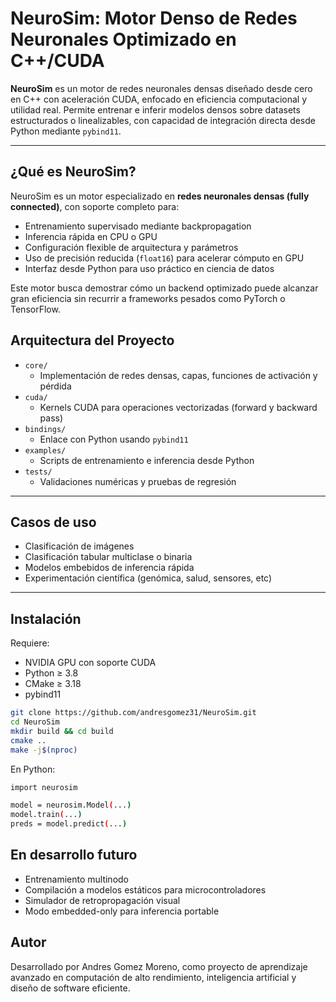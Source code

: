 # NeuroSim: Motor Denso de Redes Neuronales Optimizado en C++/CUDA

**NeuroSim** es un motor de redes neuronales densas diseñado desde cero en C++ con aceleración CUDA, enfocado en eficiencia computacional y utilidad real. Permite entrenar e inferir modelos densos sobre datasets estructurados o linealizables, con capacidad de integración directa desde Python mediante `pybind11`.

---

## ¿Qué es NeuroSim?

NeuroSim es un motor especializado en **redes neuronales densas (fully connected)**, con soporte completo para:

- Entrenamiento supervisado mediante backpropagation
- Inferencia rápida en CPU o GPU
- Configuración flexible de arquitectura y parámetros
- Uso de precisión reducida (`float16`) para acelerar cómputo en GPU
- Interfaz desde Python para uso práctico en ciencia de datos

Este motor busca demostrar cómo un backend optimizado puede alcanzar gran eficiencia sin recurrir a frameworks pesados como PyTorch o TensorFlow.


## Arquitectura del Proyecto

- `core/`
  - Implementación de redes densas, capas, funciones de activación y pérdida
- `cuda/`
  - Kernels CUDA para operaciones vectorizadas (forward y backward pass)
- `bindings/`
  - Enlace con Python usando `pybind11`
- `examples/`
  - Scripts de entrenamiento e inferencia desde Python
- `tests/`
  - Validaciones numéricas y pruebas de regresión

---

## Casos de uso

- Clasificación de imágenes
- Clasificación tabular multiclase o binaria
- Modelos embebidos de inferencia rápida
- Experimentación científica (genómica, salud, sensores, etc)

---

## Instalación

Requiere:

- NVIDIA GPU con soporte CUDA
- Python ≥ 3.8
- CMake ≥ 3.18
- pybind11

```bash
git clone https://github.com/andresgomez31/NeuroSim.git
cd NeuroSim
mkdir build && cd build
cmake ..
make -j$(nproc)
```

En Python:

```bash
import neurosim

model = neurosim.Model(...)
model.train(...)
preds = model.predict(...)
```

## En desarrollo futuro

- Entrenamiento multinodo
- Compilación a modelos estáticos para microcontroladores
- Simulador de retropropagación visual
- Modo embedded-only para inferencia portable

## Autor
Desarrollado por Andres Gomez Moreno, como proyecto de aprendizaje avanzado en computación de alto rendimiento, inteligencia artificial y diseño de software eficiente.
